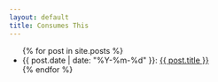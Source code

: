 ```yaml
---
layout: default
title: Consumes This
---
```

<ul>
{% for post in site.posts %}
	<li>{{ post.date | date: "%Y-%m-%d" }}: <a href="{{ post.url | relative_url }}">{{ post.title }}</a></li>
{% endfor %}
</ul>